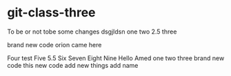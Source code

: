 # git-class-three

To be or not tobe
some changes
dsgjldsn
one
two
2.5
three

brand new code
orion came here

Four
test
Five
5.5
Six
 Seven 
Eight 
Nine 
Hello
Amed
one 
two three 
brand new code
this new code 
add new things 
add  name

